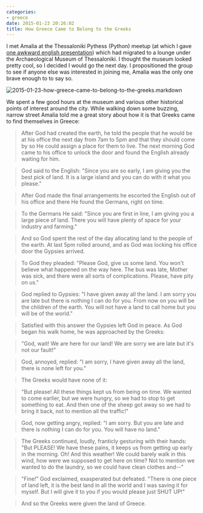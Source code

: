```yaml
---
categories:
- greece
date: 2015-01-23 20:26:02
title: How Greece Came to Belong to the Greeks
---
```


I met Amalia at the Thessaloniki Pythess (Python) meetup (at which I gave
[one awkward english presentation](https://github.com/Fingel/pythess-ionic)) which had
migrated to a lounge under the Archaeological Museum of Thessaloniki. I thought the museum looked pretty cool,
so I decided I would go the next day. I propositioned the group to see if anyone else was interested
in joining me, Amalia was the only one brave enough to to say so.

<img class="img-fluid" src="http://s3-us-west-2.amazonaws.com/pedaldp/images/2015-01-how-greece-came-to-belong-to-the-greeks/amalia.JPG" alt="2015-01-23-how-greece-came-to-belong-to-the-greeks.markdown">

We spent a few good hours at the museum and various other historical points of interest around the city.
While walking down some buzzing, narrow street Amalia told me a great story
about how it is that Greeks came to find themselves in Greece:

<!--more-->

> After God had created the earth, he told the people that he would be at his office the next day from 7am
> to 5pm and that they should come by so He could assign a place for them to live.
> The next morning God came to his office to unlock the door and found the English already waiting for him.

> God said to the English: "Since you are so early, I am giving you the best pick of land. It is a large
> island and you can do with it what you please."

> After God made the final arrangements he escorted the English out of his office and there He found the Germans,
> right on time.

> To the Germans He said: "Since you are first in line, I am giving you a large piece of land. There you will
> have plenty of space for your industry and farming."

> And so God spent the rest of the day allocating land to the people of the earth. At last 5pm rolled around,
> and as God was locking his office door the Gypsies arrived.

> To God they pleaded: "Please God, give us some land. You won't believe what happened on the way here.
> The bus was late, Mother was sick, and there were all sorts of complications. Please, have pity on us."

> God replied to Gypsies: "I have given away all the land. I am sorry you are late but there
> is nothing I can do for you. From now on you will be the children of the earth. You will not
> have a land to call home but you will be of the world."

> Satisfied with this answer the Gypsies left God in peace. As God began his walk home, he was
> approached by the Greeks:

> "God, wait! We are here for our land! We are sorry we are late but it's not our fault!"

> God, annoyed, replied: "I am sorry, I have given away all the land, there is none left for you."

> The Greeks would have none of it:

> "But please! All these things kept us from being on time. We wanted to come earlier, but we were hungry,
> so we had to stop to get something to eat. And then one of the sheep got away so we had to bring it back,
> not to mention all the traffic!"

> God, now getting angry, replied: "I am sorry. But you are late and there is nothing I can do for you. You will have no land."

> The Greeks continued, loudly, franticly gesturing with their hands: "But PLEASE! We have these pains, it keeps us from getting
> up early in the morning. Oh! And this weather! We could barely walk in this wind, how were we supposed to get here on time?
> Not to mention we wanted to do the laundry, so we could have clean clothes and--"

> "Fine!" God exclaimed, exasperated but defeated. "There is one piece of land left, it is the best land in all the world and I was
> saving it for myself. But I will give it to you if you would please just SHUT UP!"

> And so the Greeks were given the land of Greece.